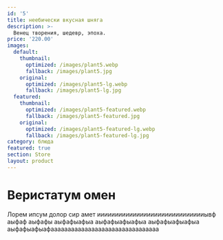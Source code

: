 ```yaml
---
id: '5'
title: неебически вкусная шняга
description: >-
  Венец творения, шедевр, эпоха.
price: '220.00'
images:
  default:
    thumbnail:
      optimized: /images/plant5.webp
      fallback: /images/plant5.jpg
    original:
      optimized: /images/plant5-lg.webp
      fallback: /images/plant5-lg.jpg
  featured:
    thumbnail:
      optimized: /images/plant5-featured.webp
      fallback: /images/plant5-featured.jpg
    original:
      optimized: /images/plant5-featured-lg.webp
      fallback: /images/plant5-featured-lg.jpg
category: блюда
featured: true
section: Store
layout: product
---
```


# Веристатум омен

Лорем ипсум долор сир амет ииииииииииииииииииииииииииииииывф
аыфаф
аыфафы
аыфафыафыа
аыфафыафыафыа
аыфафыафыафыа
аыфафыафыафаааааааааааааааааааааааааааааааа
